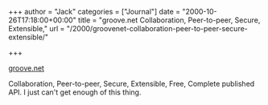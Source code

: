 +++
author = "Jack"
categories = ["Journal"]
date = "2000-10-26T17:18:00+00:00"
title = "groove.net Collaboration, Peer-to-peer, Secure, Extensible,"
url = "/2000/groovenet-collaboration-peer-to-peer-secure-extensible/"

+++

[groove.net][1]

Collaboration, Peer-to-peer, Secure, Extensible, Free, Complete published API. I just can't get enough of this thing.

 [1]: http://www.groove.net/
